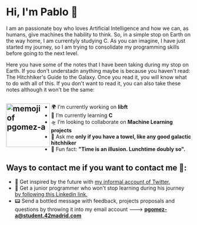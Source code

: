 # Hi, I'm Pablo 👋

<!--
**pgomez-a/pgomez-a** is a ✨ _special_ ✨ repository because its `README.md` (this file) appears on your GitHub profile. -->
I am an passionate boy who loves Artificial Intelligence and how we can, as humans, give machines the hability to think. So, in a simple stop on Earth on the way home, I am currentyly studying C. As you can imagine, I have just started my journey, so I am trying to consolidate my programming skills before going to the next level.

Here you have some of the notes that I have been taking during my stop on Earth. If you don't understadn anything maybe is because you haven't read: The Hitchhiker's Guide to the Galaxy. Once you read it, you will know what to do with all of this. If you don't want to read it, you can also take these notes although it won't be the same:

<a><img width="119" alt="memoji of pgomez-a" align= "left" src="https://user-images.githubusercontent.com/74931024/106330802-2b80d280-6284-11eb-8dec-9ea8a85c6b19.png"></a>
- 
- 🌍 I’m currently working on **libft**</a>
- 🔭 I’m currently learning **C**</a>
- 🛸 I’m looking to collaborate on **Machine Learning projects**</a>
- 🧬 Ask me **only if you have a towel, like any good galactic hitchhiker**</a>
- 🚀 Fun fact: **"Time is an illusion. Lunchtime doubly so".**</a>

## Ways to contact me if you want to contact me 🤯:
- 👾 Get inspired by the future with <a href="https://twitter.com/future_musk"> my informal account of Twitter.</a>
- 🧠 Get a junior programmer who won't stop learning during his journey <a href="https://www.linkedin.com/in/pgomez-a/"> by following this Linkedin link.</a>
- 📟 Send a bottled message with feedback, projects proposals and questions by throwing it into my email account ---> **pgomez-a@student.42madrid.com**

